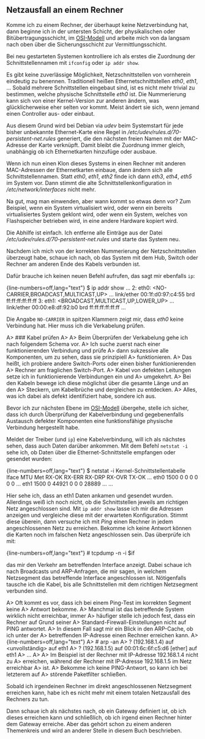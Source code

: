 
## Netzausfall an einem Rechner

Komme ich zu einem Rechner, der überhaupt keine Netzverbindung hat, dann
beginne ich in der untersten Schicht, der physikalischen oder
Bitübertragungsschicht, im [OSI-Modell](#sec-osi-modell) und arbeite mich von
da langsam nach oben über die Sicherungsschicht zur Vermittlungsschicht.

Bei neu gestarteten Systemen kontrolliere ich als erstes die
Zuordnung der Schnittstellennamen mit `ifconfig` oder `ip addr show`.

Es gibt keine zuverlässige Möglichkeit,
Netzschnittstellen von vornherein eindeutig zu benennen.
Traditionell heißen Ethernetschnittstellen *eth0*, *eth1*, ...
Sobald mehrere Schnittstellen eingebaut sind, ist es nicht mehr trivial zu
bestimmen, welche physische Schnittstelle *eth0* ist.
Die Nummerierung kann sich von einer Kernel-Version zur anderen ändern, was
glücklicherweise eher selten vor kommt.
Meist ändert sie sich, wenn jemand einen Controller aus- oder einbaut.

Aus diesem Grund wird bei Debian via *udev* beim Systemstart für
jede bisher unbekannte Ethernet-Karte eine Regel in
*/etc/udev/rules.d/70-persistent-net.rules* generiert, die den nächsten
freien Namen mit der MAC-Adresse der Karte verknüpft.
Damit bleibt die Zuordnung immer gleich, unabhängig ob ich Ethernetkarten
hinzufüge oder ausbaue.

Wenn ich nun einen Klon dieses Systems in einen Rechner mit anderen
MAC-Adressen der Ethernetkarten einbaue, dann ändern sich alle
Schnittstellennamen.
Statt *eth0*, *eth1*, *eth2* finde ich dann *eth3*, *eth4*, *eth5* im System
vor.
Dann stimmt die alte Schnittstellenkonfiguration in
*/etc/network/interfaces* nicht mehr.

Na gut, mag man einwenden, aber wann kommt so etwas denn vor?
Zum Beispiel, wenn ein System virtualisiert wird, oder wenn ein bereits
virtualisiertes System geklont wird, oder wenn ein System, welches von
Flashspeicher betrieben wird, in eine andere Hardware kopiert wird.

Die Abhilfe ist einfach.
Ich entferne alle Einträge aus der Datei
*/etc/udev/rules.d/70-persistent-net.rules* und starte das System neu.

Nachdem ich mich von der korrekten Nummerierung der Netzschnittstellen
überzeugt habe, schaue ich nach, ob das System mit dem Hub, Switch oder
Rechner am anderen Ende des Kabels verbunden ist.

Dafür brauche ich keinen neuen Befehl aufrufen, das sagt mir ebenfalls `ip`:

{line-numbers=off,lang="text"}
    $ ip addr show
    ...
    2: eth0: <NO-CARRIER,BROADCAST,MULTICAST,UP> ...
        link/ether 00:1f:d0:97:c4:55 brd ff:ff:ff:ff:ff:ff
    3: eth1: <BROADCAST,MULTICAST,UP,LOWER_UP> ...
        link/ether 00:00:e8:df:92:b0 brd ff:ff:ff:ff:ff:ff
        ...

Die Angabe `NO-CARRIER` in spitzen Klammern zeigt mir, dass *eth0* keine
Verbindung hat.
Hier muss ich die Verkabelung prüfen.

A> ### Kabel prüfen
A> 
A> Beim Überprüfen der Verkabelung gehe ich nach folgendem Schema vor.
A> Ich suche zuerst nach einer funktionierenden Verbindung und prüfe
A> dann sukzessive alle Komponenten, um zu sehen, dass sie prinzipiell
A> funktionieren.
A> Das heißt, ich probiere andere Switch-Ports oder einen bisher funktionierenden
A> Rechner am fraglichen Switch-Port.
A> Kabel von defekten Leitungen setze ich in funktionierende Verbindungen ein und
A> umgekehrt.
A> Bei den Kabeln bewege ich diese möglichst über die gesamte Länge und an den
A> Steckern, um Kabelbrüche und dergleichen zu entdecken.
A> Alles, was ich dabei als defekt identifiziert habe, sondere ich aus.

Bevor ich zur nächsten Ebene im [OSI-Modell](#sec-osi-modell) übergehe, stelle
ich sicher, dass ich durch Überprüfung der Kabelverbindung und gegebenenfalls
Austausch defekter Komponenten eine funktionsfähige physische Verbindung
hergestellt habe.

Meldet der Treiber (und `ip`) eine Kabelverbindung, will ich als nächstes
sehen, dass auch Daten darüber ankommen.
Mit dem Befehl `netstat -i` sehe ich, ob Daten über die
Ethernet-Schnittstelle empfangen oder gesendet wurden:

{line-numbers=off,lang="text"}
    $ netstat -i
    Kernel-Schnittstellentabelle
    Iface  MTU Met RX-OK RX-ERR RX-DRP RX-OVR TX-OK ...
    eth0  1500 0       0      0      0 0          0 ...
    eth1  1500 0   44921      0      0 0      28889 ...
    ...

Hier sehe ich, dass an eth1 Daten ankamen und gesendet wurden.
Allerdings weiß ich noch nicht, ob die Schnittstellen jeweils am
richtigen Netz angeschlossen sind.
Mit `ip addr show` lasse ich mir die Adressen anzeigen und vergleiche diese
mit der erwarteten Konfiguration.
Stimmt diese überein, dann versuche ich mit *Ping* einen Rechner in jedem
angeschlossenen Netz zu erreichen.
Bekomme ich keine Antwort können die Karten noch im falschen Netz
angeschlossen sein.
Das überprüfe ich mit:

{line-numbers=off,lang="text"}
    # tcpdump -n -i $if

das mir den Verkehr am betreffenden Interface anzeigt.
Dabei schaue ich nach Broadcasts und ARP-Anfragen, die mir sagen, in welchem
Netzsegment das betreffende Interface angeschlossen ist.
Nötigenfalls tausche ich die Kabel, bis alle Schnittstellen mit dem richtigen
Netzsegment verbunden sind.

A> Oft kommt es vor, dass ich bei einem Ping-Test im korrekten Segment keine
A> Antwort bekomme.
A> Manchmal ist das betreffende System wirklich nicht erreichbar, immer
A> häufiger stelle ich jedoch fest, dass ein Rechner auf Grund seiner
A> Standard-Firewall-Einstellungen nicht auf PING antwortet.
A> In diesem Fall sagt mir ein Blick in den ARP-Cache, ob ich unter der
A> betreffenden IP-Adresse einen Rechner erreichen kann.
A> 
{line-numbers=off,lang="text"}
A>     # arp -an
A>     ? (192.168.1.4) auf <unvollständig> auf eth1
A>     ? (192.168.1.5) auf 00:01:6c:6f:c5:d6 [ether] auf eth1
A>     ...
A> 
A> Im Beispiel ist der Rechner mit IP-Adresse 192.168.1.4 nicht zu
A> erreichen, während der Rechner mit IP-Adresse 192.168.1.5 im Netz erreichbar
A> ist.
A> Bekomme ich keine PING-Antwort, so kann ich bei letzterem auf
A> störende Paketfilter schließen.

Sobald ich irgendeinen Rechner im direkt angeschlossenen Netzsegment erreichen
kann, habe ich es nicht mehr mit einem totalen Netzausfall des Rechners zu tun.

Dann schaue ich als nächstes nach, ob ein Gateway definiert ist, ob ich
dieses erreichen kann und schließlich, ob ich irgend einen Rechner hinter dem
Gateway erreiche.
Aber das gehört schon zu einem anderen Themenkreis und wird an anderer Stelle
in diesem Buch beschrieben.
